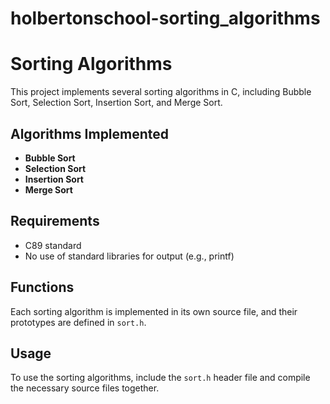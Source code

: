 # holbertonschool-sorting_algorithms


# Sorting Algorithms

This project implements several sorting algorithms in C, including Bubble Sort, Selection Sort, Insertion Sort, and Merge Sort.

## Algorithms Implemented

- **Bubble Sort**
- **Selection Sort**
- **Insertion Sort**
- **Merge Sort**

## Requirements

- C89 standard
- No use of standard libraries for output (e.g., printf)

## Functions

Each sorting algorithm is implemented in its own source file, and their prototypes are defined in `sort.h`.

## Usage

To use the sorting algorithms, include the `sort.h` header file and compile the necessary source files together.